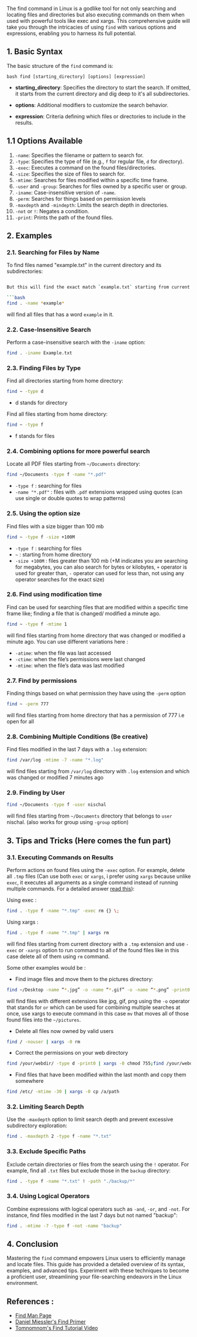 The find command in Linux is a godlike tool for not only searching and locating files and directories but also executing commands on them when used with powerful tools like exec and xargs. This comprehensive guide will take you through the intricacies of using `find` with various options and expressions, enabling you to harness its full potential.

## 1. Basic Syntax

The basic structure of the `find` command is:

```bash find [starting_directory] [options] [expression]```

- **starting_directory**: Specifies the directory to start the search. If omitted, it starts from the current directory and dig deep to it's all subdirectories.

- **options**: Additional modifiers to customize the search behavior.

- **expression**: Criteria defining which files or directories to include in the results.

## 1.1 Options Available
1. `-name`: Specifies the filename or pattern to search for.
2. `-type`: Specifies the type of file (e.g., `f` for regular file, `d` for directory).
3. `-exec`: Executes a command on the found files/directories.
4. `-size`: Specifies the size of files to search for.
5. `-mtime`: Searches for files modified within a specific time frame.
6. `-user` and `-group`: Searches for files owned by a specific user or group.
7. `-iname`: Case-insensitive version of `-name`.
8. `-perm`: Searches for things based on permission levels
9. `-maxdepth` and `-mindepth`: Limits the search depth in directories.
10. `-not` or `!`: Negates a condition.
11. `-print`: Prints the path of the found files.
## 2. Examples

### 2.1. Searching for Files by Name

To find files named "example.txt" in the current directory and its subdirectories:

```bash find . -name example.txt

But this will find the exact match `example.txt` starting from current directory to every sub-directory inside it but searching for file using word like `example` will not find `example.txt`. A work around to find a file that may contains a specific word is by using * . For eg :

```bash
find . -name *example*
```

will find all files that has a word `example` in it.
### 2.2. Case-Insensitive Search

Perform a case-insensitive search with the `-iname` option:

```bash
find . -iname Example.txt
```

### 2.3. Finding Files by Type

Find all directories starting from home directory:

```bash
find ~ -type d
```

 - d stands for directory 

Find all files starting from home directory:

```bash
find ~ -type f
```

 - f stands for files

### 2.4. Combining options for more powerful search

Locate all PDF files starting from `~/Documents` directory:

```bash
find ~/Documents -type f -name "*.pdf"
```

- `-type f` : searching for files
- `-name "*.pdf"` : files with `.pdf` extensions wrapped using quotes (can use single or double quotes to wrap patterns)

### 2.5. Using the option size

Find files with a size bigger than 100 mb

```bash
find ~ -type f -size +100M
```

- `-type f` : searching for files
- `~` : starting from home directory 
- `-size +100M` :  files greater than 100 mb (+M indicates you are searching for megabytes, you can also search for bytes or kilobytes, `+` operator is used for greater than, `-` operator can used for less than, not using any operator searches for the exact size)

### 2.6. Find using modification time

Find can be used for searching files that are modified within a specific time frame like; finding a file that is changed/ modified a minute ago.

```bash
find ~ -type f -mtime 1
```

will find files starting from home directory that was changed or modified a minute ago. You can use different variations here :

- `-atime`: when the file was last accessed
- `-ctime`: when the file’s permissions were last changed
- `-mtime`: when the file’s data was last modified

### 2.7. Find by permissions

Finding things based on what permission they have using the `-perm` option

```bash
find ~ -perm 777
```

will find files starting from home directory that has a permission of 777 i.e open for all

### 2.8. Combining Multiple Conditions (Be creative)

Find files modified in the last 7 days with a `.log` extension:

```bash
find /var/log -mtime -7 -name "*.log"
```

will find files starting from `/var/log` directory with `.log` extension and which was changed or modified 7 minutes ago

### 2.9. Finding by User

```bash
find ~/Documents -type f -user nischal
```

will find files starting from `~/Documents` directory that belongs to `user` nischal. (also works for group using `-group` option)

## 3. Tips and Tricks (Here comes the fun part)

### 3.1. Executing Commands on Results

Perform actions on found files using the `-exec` option. For example, delete all `.tmp` files (Can use both `exec` or `xargs`, i prefer using `xargs` because  unlike `exec`, it executes all arguments as a single command instead of running multiple commands. For a detailed answer [read this](https://danielmiessler.com/p/find/)):

Using exec :

```bash
find . -type f -name "*.tmp" -exec rm {} \;
```

Using xargs :

```bash
find . -type f -name "*.tmp" | xargs rm
```

will find files starting from current directory with a `.tmp` extension and use `-exec` or `-xargs` option to run command to all of the found files like in this case delete all of them using `rm` command. 

Some other examples would be :

- Find image files and move them to the pictures directory:

```bash
find ~/Desktop -name “*.jpg” -o -name “*.gif” -o -name “*.png” -print0 | xargs -0 mv –target-directory ~/pictures
```

will find files with different extensions like jpg, gif, png using the `-o` operator that stands for `or` which can be used for combining multiple searches at once, use xargs to execute command in this case `mv` that moves all of those found files into the `~/pictures`.

- Delete all files now owned by valid users 

```bash
find / -nouser | xargs -0 rm
```

- Correct the permissions on your web directory

```bash
find /your/webdir/ -type d -print0 | xargs -0 chmod 755;find /your/webdir -type f | xargs chmod 644
```

- Find files that have been modified within the last month and copy them somewhere
```bash
find /etc/ -mtime -30 | xargs -0 cp /a/path
```

### 3.2. Limiting Search Depth

Use the `-maxdepth` option to limit search depth and prevent excessive subdirectory exploration:

```bash
find . -maxdepth 2 -type f -name "*.txt"
```

### 3.3. Exclude Specific Paths

Exclude certain directories or files from the search using the `!` operator. For example, find all `.txt` files but exclude those in the `backup` directory:

```bash
find . -type f -name "*.txt" ! -path "./backup/*"
```

### 3.4. Using Logical Operators

Combine expressions with logical operators such as `-and`, `-or`, and `-not`. For instance, find files modified in the last 7 days but not named "backup":

```bash
find . -mtime -7 -type f -not -name "backup"
```

## 4. Conclusion

Mastering the `find` command empowers Linux users to efficiently manage and locate files. This guide has provided a detailed overview of its syntax, examples, and advanced tips. Experiment with these techniques to become a proficient user, streamlining your file-searching endeavors in the Linux environment.

## References :
- [Find Man Page](http://www.netadmintools.com/html/find.man.html)
- [Daniel Miessler's Find Primer](https://danielmiessler.com/p/find/)
- [Tomnomnom's Find Tutorial Video](https://youtu.be/U2fsUy0viLA?si=MPp6yLW_tC0gGgys)